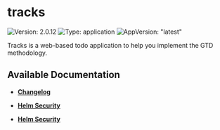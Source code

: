 # tracks

![Version: 2.0.12](https://img.shields.io/badge/Version-2.0.12-informational?style=flat-square) ![Type: application](https://img.shields.io/badge/Type-application-informational?style=flat-square) ![AppVersion: "latest"](https://img.shields.io/badge/AppVersion-"latest"-informational?style=flat-square)

Tracks is a web-based todo application to help you implement the GTD methodology. 

## Available Documentation

- [**Changelog**](CHANGELOG)

- [**Helm Security**](container-security)

- [**Helm Security**](helm-security)

